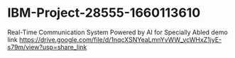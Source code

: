 # IBM-Project-28555-1660113610
Real-Time Communication System Powered by AI for Specially Abled
demo link
https://drive.google.com/file/d/1nqcXSNYeaLmnYvWW_vcWHxZ1jyE-s79m/view?usp=share_link
